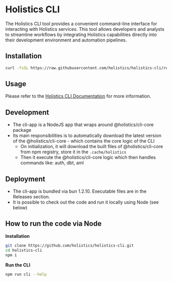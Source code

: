 # Holistics CLI

The Holistics CLI tool provides a convenient command-line interface for interacting with Holistics services. This tool allows developers and analysts to streamline workflows by integrating Holistics capabilities directly into their development environment and automation pipelines.

## Installation

```bash
curl -fsSL https://raw.githubusercontent.com/holistics/holistics-cli/refs/heads/master/install.sh | bash
```

## Usage

Please refer to the [Holistics CLI Documentation](https://docs.holistics.io/docs/cli/) for more information.

## Development
- The cli-app is a NodeJS app that wraps around @holistics/cli-core package
- Its main responsibilities is to automatically download the latest version of the @holistics/cli-core - which contains the core logic of the CLI
  - On initialization, it will download the built files of @holistics/cli-core from npm registry, store it in the `.cache/holistics`
  - Then it execute the @holistics/cli-core logic which then handles commands like: auth, dbt, aml

## Deployment
- The cli-app is bundled via bun 1.2.10. Executable files are in the Releases section.
- It is possible to check out the code and run it locally using Node (see below)

## How to run the code via Node

**Installation**
```bash
git clone https://github.com/holistics/holistics-cli.git
cd holistics-cli
npm i
```

**Run the CLI**
```bash
npm run cli --help
```

